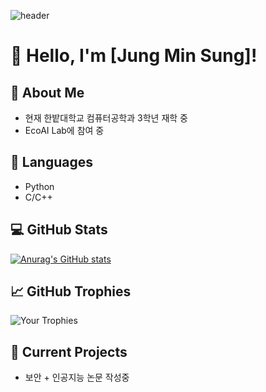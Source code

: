 ![header](https://capsule-render.vercel.app/api?type=rounded&height=300&color=05183E&text=MINSUNG's%20Github&section=header&fontColor=fffff0&animation=fadeIn)

# 👋 Hello, I'm [Jung Min Sung]!

## 🚀 About Me
- 현재 한밭대학교 컴퓨터공학과 3학년 재학 중
- EcoAI Lab에 참여 중 

## 🔧 Languages
- Python
- C/C++

## 💻 GitHub Stats
[![Anurag's GitHub stats](https://github-readme-stats.vercel.app/api?username=Polyestere)](https://github.com/anuraghazra/github-readme-stats)

## 📈 GitHub Trophies
![Your Trophies](https://github-profile-trophy.vercel.app/?username=Polyestere)

## 🌱 Current Projects
- 보안 + 인공지능 논문 작성중

